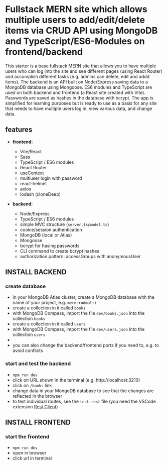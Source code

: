 # Fullstack MERN site which allows multiple users to add/edit/delete items via CRUD API using MongoDB and TypeScript/ES6-Modules on frontend/backend

This starter is a base fullstack MERN site that allows you to have multiple users who can log into the site and see different pages (using React Router) and accomplish different tasks (e.g. admins can delete, edit and addd items). The backend is an API built on Node/Express saving data to a MongoDB database using Mongoose. ES6 modules and TypeScript are used on both backend and frontend (a React site created with Vite). Passwords are saved as hashes in the database with bcrypt. The app is simplified for learning purposes but is ready to use as a basis for any site that needs to have multiple users log in, view various data, and change data.

## features

- **frontend:**
  - Vite/React
  - Sass
  - TypeScript / ES6 modules
  - React Router
  - useContext
  - multiuser login with password
  - react-helmet
  - axios
  - lodash (cloneDeep)

- **backend:**
  - Node/Express
  - TypeScript / ES6 modules
  - simple MVC structure (`server.ts`/`model.ts`)
  - cookie/session authentication
  - MongoDB (local or Atlas)
  - Mongoose
  - bcrypt for hasing passwords
  - CLI command to create bcrypt hashes
  - authorization pattern: accessGroups with anonymousUser

## INSTALL BACKEND

### create database

- in your MongoDB Atlas cluster, create a MongoDB database with the name of your project, e.g. `merncrudmulti`
- create a collection in it called `books`
- with MongoDB Compass, import the file `dev/books.json` into the collection `books`
- create a collection in it called `users`
- with MongoDB Compass, import the file `dev/users.json` into the collection `users`
-
- you can also change the backend/frontend ports if you need to, e.g. to avoid conflicts


### start and test the backend

- `npm run dev`
- click on URL shown in the terminal (e.g. http://localhost:3210)
- click on `/books` link
- change data in your MongoDB database to see that the changes are reflected in the browser
- to test individual routes, see the `test.rest` file (you need the VSCode extension [Rest Client](https://marketplace.visualstudio.com/items?itemName=humao.rest-client))

## INSTALL FRONTEND

### start the frontend

- `npm run dev`
- open in browser
- click url in terminal

